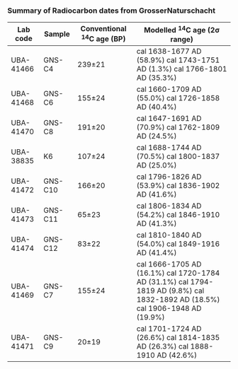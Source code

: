 ### Summary of Radiocarbon dates from GrosserNaturschacht

|Lab code|Sample|Conventional $^{14}$C age (BP)|Modelled $^{14}$C age (2σ range)|
|---|---|---|---|
|UBA-41466 |GNS-C4|239±21|cal 1638-1677 AD  (58.9%) cal 1743-1751 AD  (1.3%) cal 1766-1801 AD  (35.3%) |
|UBA-41468 |GNS-C6|155±24|cal 1660-1709 AD  (55.0%) cal 1726-1858 AD  (40.4%) |
|UBA-41470 |GNS-C8|191±20|cal 1647-1691 AD  (70.9%) cal 1762-1809 AD  (24.5%) |
|UBA-38835 |K6|107±24|cal 1688-1744 AD  (70.5%) cal 1800-1837 AD  (25.0%) |
|UBA-41472 |GNS-C10|166±20|cal 1796-1826 AD  (53.9%) cal 1836-1902 AD  (41.6%) |
|UBA-41473 |GNS-C11|65±23|cal 1806-1834 AD  (54.2%) cal 1846-1910 AD  (41.3%) |
|UBA-41474 |GNS-C12|83±22|cal 1810-1840 AD  (54.0%) cal 1849-1916 AD  (41.4%) |
|UBA-41469 |GNS-C7|155±24|cal 1666-1705 AD  (16.1%) cal 1720-1784 AD  (31.1%) cal 1794-1819 AD  (9.8%) cal 1832-1892 AD  (18.5%) cal 1906-1948 AD  (19.9%) |
|UBA-41471 |GNS-C9|20±19|cal 1701-1724 AD  (26.6%) cal 1814-1835 AD  (26.3%) cal 1888-1910 AD  (42.6%) |
